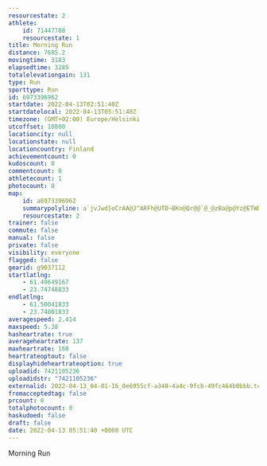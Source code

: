 ```yaml
---
resourcestate: 2
athlete:
    id: 71447788
    resourcestate: 1
title: Morning Run
distance: 7685.2
movingtime: 3183
elapsedtime: 3285
totalelevationgain: 131
type: Run
sporttype: Run
id: 6973396962
startdate: 2022-04-13T02:51:40Z
startdatelocal: 2022-04-13T05:51:40Z
timezone: (GMT+02:00) Europe/Helsinki
utcoffset: 10800
locationcity: null
locationstate: null
locationcountry: Finland
achievementcount: 0
kudoscount: 0
commentcount: 0
athletecount: 1
photocount: 0
map:
    id: a6973396962
    summarypolyline: a`jvJwd}oCrAA@J^ARFh@UTD~BKn@Qr@@`@_@zBa@p@Yz@ETWDDDb@FHVWVK\_@~BYdASz@Yl@CRYB?BNDhAAPOf@_@tB_@lAEVQ`@Oh@Ub@K^a@fAUbAGh@M^AXOj@WhBKbEDj@BhBCdC@lCAb@DfAEnA@b@IpACzBE@CNC^K^GhAKXETBbBWbAEv@]~@[|A]z@MLO`BILKd@}@fBw@~CQvAEzAKr@CjB]nAMbAEt@EhBH\\z@NlA\rALx@r@zBLfACt@B^CbABh@Cf@BbADX@bAUnCSx@YfBa@`EKb@Ev@YpBGt@@t@Gx@Ab@Fh@@rBJ~B@tEHfECbABt@C`AFdBCjAEVGLIHYJ]IYq@OE_@]MRGTDzBYbDKdCNnAN~@@\SvBI|AObA_@|@_@LK@SQEBEYOEUc@e@OYUe@_AIY_AeAe@eAu@gAOa@Wa@Qe@i@s@O[IAWm@i@u@YEg@b@a@HKXUXa@v@k@GWc@QKOF[f@WP]j@]jAQ`A}@xBy@bBm@v@QZYNQR_@x@SVUdAo@x@c@hBi@|C[z@GHSLgA`@MLQXIXw@vA_@lAKnC_@pC_@xAIPGEK_@FuA?_ACIMEg@e@MCIQSKSUB]Au@F[?UFYPg@Pu@LyAC]Ok@CSCmBFs@Ac@OKI@iAsA?HFcAEUMYY]S_@GFGPa@nBU}@GABHCABGSr@SvAa@`Aa@lBu@r@Iq@Me@E]HsBCe@?[h@uG\wCLk@BSL]?URw@BYJ[@KZi@Ja@VHKCa@kA_@i@O_@]k@Jq@b@{ATuAHeAE_@o@_ASu@OqBNoFLy@DuADs@J_ADyAGgBS}@Wu@UcAGs@?]Lw@n@eBZ_B~@cDJu@NqBL_@JOLGnAK~AqATAb@NLCNUbAyCP[RUDa@@wAJ{B?k@HgABqAJo@d@ADGNiCA{AEkAIk@g@yBC_@IUA_@IgAC{AUw@[qCYsB?kAHu@X_A~@a@LBTi@j@LRQZONo@B{@AgBB_@Ai@B{@C}BFsBGwDGmBEW?a@Ew@?q@Ea@KgFFEd@L@N?|BFl@j@UNQBSAuABOdAC\MBMC}@O_BI[ImA@uBVoABUC]Gc@F\FBDAT_@Pk@J{AHO\SD]FKPBNG@EGOHc@XOVHJEDOLcB
    resourcestate: 2
trainer: false
commute: false
manual: false
private: false
visibility: everyone
flagged: false
gearid: g9037112
startlatlng:
    - 61.49649167
    - 23.74748833
endlatlng:
    - 61.50041833
    - 23.74801833
averagespeed: 2.414
maxspeed: 5.38
hasheartrate: true
averageheartrate: 137
maxheartrate: 168
heartrateoptout: false
displayhideheartrateoption: true
uploadid: 7421105236
uploadidstr: "7421105236"
externalid: 2022-04-13_04-01-16_0e6955cf-a348-4a4c-9fcb-49fc464b0bbb.tcx
fromacceptedtag: false
prcount: 0
totalphotocount: 0
haskudoed: false
draft: false
date: 2022-04-13 05:51:40 +0000 UTC
---
```

Morning Run